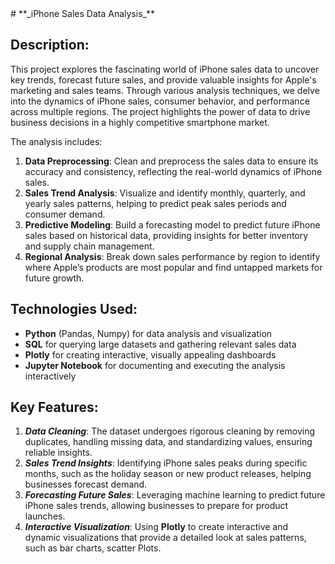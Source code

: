 <!DOCTYPE html>
<html lang="en">
<head>
  <meta charset="UTF-8">
  <meta name="viewport" content="width=device-width, initial-scale=1.0">
  <style>
    body {
      font-family: -apple-system, BlinkMacSystemFont, "San Francisco", "Segoe UI", "Roboto", "Helvetica Neue", Arial, sans-serif;
    }
  </style>
</head>
<body>
  # **_iPhone Sales Data Analysis_**

  ## **Description**:
  This project explores the fascinating world of iPhone sales data to uncover key trends, forecast future sales, and provide valuable insights for Apple's marketing and sales teams. Through various analysis techniques, we delve into the dynamics of iPhone sales, consumer behavior, and performance across multiple regions. The project highlights the power of data to drive business decisions in a highly competitive smartphone market.

  The analysis includes:
  1. **Data Preprocessing**: Clean and preprocess the sales data to ensure its accuracy and consistency, reflecting the real-world dynamics of iPhone sales.
  2. **Sales Trend Analysis**: Visualize and identify monthly, quarterly, and yearly sales patterns, helping to predict peak sales periods and consumer demand.
  3. **Predictive Modeling**: Build a forecasting model to predict future iPhone sales based on historical data, providing insights for better inventory and supply chain management.
  4. **Regional Analysis**: Break down sales performance by region to identify where Apple’s products are most popular and find untapped markets for future growth.

  ## **Technologies Used**:
  - **Python** (Pandas, Numpy) for data analysis and visualization
  - **SQL** for querying large datasets and gathering relevant sales data
  - **Plotly** for creating interactive, visually appealing dashboards
  - **Jupyter Notebook** for documenting and executing the analysis interactively

  ## **Key Features**:
  1. **_Data Cleaning_**: The dataset undergoes rigorous cleaning by removing duplicates, handling missing data, and standardizing values, ensuring reliable insights.
  2. **_Sales Trend Insights_**: Identifying iPhone sales peaks during specific months, such as the holiday season or new product releases, helping businesses forecast demand.
  3. **_Forecasting Future Sales_**: Leveraging machine learning to predict future iPhone sales trends, allowing businesses to prepare for product launches.
  4. **_Interactive Visualization_**: Using **Plotly** to create interactive and dynamic visualizations that provide a detailed look at sales patterns, such as bar charts, scatter Plots.
